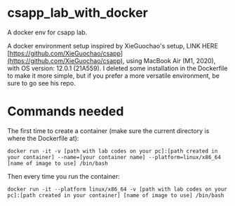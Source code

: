# csapp_lab_with_docker
A docker env for csapp lab.

A docker environment setup inspired by XieGuochao's setup, LINK HERE [https://github.com/XieGuochao/csapp](https://github.com/XieGuochao/csapp), using MacBook Air (M1, 2020), with OS version: 12.0.1 (21A559). I deleted some installation in the Dockerfile to make it more simple, but if you prefer a more versatile environment, be sure to go see his repo.

# Commands needed
The first time to create a container (make sure the current directory is where the Dockerfile at):

`docker run -it -v [path with lab codes on your pc]:[path created in your container] --name=[your container name] --platform=linux/x86_64 [name of image to use] /bin/bash`

Then every time you run the container:

`docker run -it --platform linux/x86_64 -v [path with lab codes on your pc]:[path created in your container] [name of image to use] /bin/bash`
